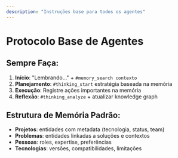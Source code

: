 ```yaml
---
description: "Instruções base para todos os agentes"
---
```


# Protocolo Base de Agentes

## Sempre Faça:
1. **Início**: "Lembrando..." + `#memory_search contexto`
2. **Planejamento**: `#thinking_start` estratégia baseada na memória
3. **Execução**: Registre ações importantes na memória
4. **Reflexão**: `#thinking_analyze` + atualizar knowledge graph

## Estrutura de Memória Padrão:
- **Projetos**: entidades com metadata (tecnologia, status, team)
- **Problemas**: entidades linkadas a soluções e contextos
- **Pessoas**: roles, expertise, preferências
- **Tecnologias**: versões, compatibilidades, limitações
